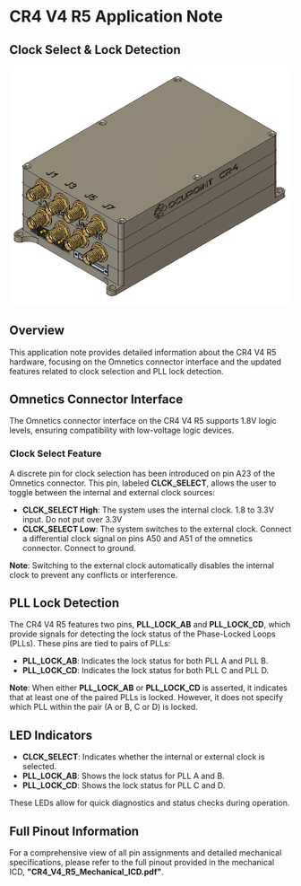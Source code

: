 # CR4 V4 R5 Application Note
## Clock Select & Lock Detection
![CR4 V4 R5](assets/CR4V4R5.PNG)

## Overview

This application note provides detailed information about the CR4 V4 R5 hardware, focusing on the Omnetics connector interface and the updated features related to clock selection and PLL lock detection.

## Omnetics Connector Interface

The Omnetics connector interface on the CR4 V4 R5 supports 1.8V logic levels, ensuring compatibility with low-voltage logic devices.

### Clock Select Feature

A discrete pin for clock selection has been introduced on pin A23 of the Omnetics connector. This pin, labeled **CLCK_SELECT**, allows the user to toggle between the internal and external clock sources:

- **CLCK_SELECT High**: The system uses the internal clock. 1.8 to 3.3V input. Do not put over 3.3V
- **CLCK_SELECT Low**: The system switches to the external clock. Connect a differential clock signal on pins A50 and A51 of the omnetics connector. Connect to ground.

**Note**: Switching to the external clock automatically disables the internal clock to prevent any conflicts or interference.

## PLL Lock Detection

The CR4 V4 R5 features two pins, **PLL_LOCK_AB** and **PLL_LOCK_CD**, which provide signals for detecting the lock status of the Phase-Locked Loops (PLLs). These pins are tied to pairs of PLLs:

- **PLL_LOCK_AB**: Indicates the lock status for both PLL A and PLL B.
- **PLL_LOCK_CD**: Indicates the lock status for both PLL C and PLL D.

**Note**: When either **PLL_LOCK_AB** or **PLL_LOCK_CD** is asserted, it indicates that at least one of the paired PLLs is locked. However, it does not specify which PLL within the pair (A or B, C or D) is locked.

## LED Indicators

- **CLCK_SELECT**: Indicates whether the internal or external clock is selected.
- **PLL_LOCK_AB**: Shows the lock status for PLL A and B.
- **PLL_LOCK_CD**: Shows the lock status for PLL C and D.

These LEDs allow for quick diagnostics and status checks during operation.

## Full Pinout Information

For a comprehensive view of all pin assignments and detailed mechanical specifications, please refer to the full pinout provided in the mechanical ICD, **"CR4_V4_R5_Mechanical_ICD.pdf"**.